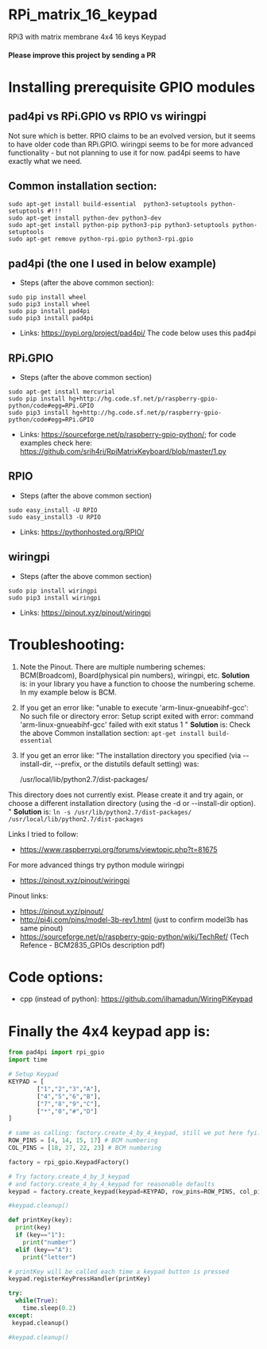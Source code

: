 # RPi_matrix_16_keypad
RPi3 with matrix membrane 4x4 16 keys Keypad

#### Please improve this project by sending a PR

# Installing prerequisite GPIO modules

## pad4pi vs RPi.GPIO vs RPIO vs wiringpi
Not sure which is better. RPIO claims to be an evolved version, but it seems to have older code than RPi.GPIO.
wiringpi seems to be for more advanced functionality - but not planning to use it for now.
pad4pi seems to have exactly what we need.

## Common installation section:
```
sudo apt-get install build-essential  python3-setuptools python-setuptools #!!!
sudo apt-get install python-dev python3-dev
sudo apt-get install python-pip python3-pip python3-setuptools python-setuptools
sudo apt-get remove python-rpi.gpio python3-rpi.gpio
```

## pad4pi (the one I used in below example)
- Steps (after the above common section):
```
sudo pip install wheel
sudo pip3 install wheel
sudo pip install pad4pi
sudo pip3 install pad4pi
```
- Links: https://pypi.org/project/pad4pi/
The code below uses this pad4pi

## RPi.GPIO
- Steps (after the above common section)
```
sudo apt-get install mercurial
sudo pip install hg+http://hg.code.sf.net/p/raspberry-gpio-python/code#egg=RPi.GPIO
sudo pip3 install hg+http://hg.code.sf.net/p/raspberry-gpio-python/code#egg=RPi.GPIO
```
- Links: https://sourceforge.net/p/raspberry-gpio-python/; for code examples check here: https://github.com/srih4ri/RpiMatrixKeyboard/blob/master/1.py

## RPIO 
- Steps (after the above common section)
```
sudo easy_install -U RPIO
sudo easy_install3 -U RPIO
```
- Links: https://pythonhosted.org/RPIO/

## wiringpi
- Steps (after the above common section)
```
sudo pip install wiringpi
sudo pip3 install wiringpi
```
- Links: https://pinout.xyz/pinout/wiringpi

# Troubleshooting:
1. Note the Pinout. There are multiple numbering schemes: BCM(Broadcom), Board(physical pin numbers), wiringpi, etc.
   **Solution** is: in your library you have a function to choose the numbering scheme. In my example below is BCM.
   
2. If you get an error like:
"unable to execute 'arm-linux-gnueabihf-gcc': No such file or directory
error: Setup script exited with error: command 'arm-linux-gnueabihf-gcc' failed with exit status 1 "
**Solution** is: Check the above Common installation section: `apt-get install build-essential`

3. If you get an error like:
"The installation directory you specified (via --install-dir, --prefix, or
the distutils default setting) was:

    /usr/local/lib/python2.7/dist-packages/

This directory does not currently exist.  Please create it and try again, or
choose a different installation directory (using the -d or --install-dir
option).
"
**Solution** is: 
`ln -s /usr/lib/python2.7/dist-packages/ /usr/local/lib/python2.7/dist-packages`

Links I tried to follow:
- https://www.raspberrypi.org/forums/viewtopic.php?t=81675

For more advanced things try python module wiringpi
- https://pinout.xyz/pinout/wiringpi

Pinout links:
- https://pinout.xyz/pinout/ 
- http://pi4j.com/pins/model-3b-rev1.html (just to confirm model3b has same pinout)
- https://sourceforge.net/p/raspberry-gpio-python/wiki/TechRef/  (Tech Refence - BCM2835_GPIOs description pdf)


# Code options:
- cpp (instead of python): https://github.com/ilhamadun/WiringPiKeypad

# Finally the 4x4 keypad app is:
```python
from pad4pi import rpi_gpio
import time

# Setup Keypad
KEYPAD = [
        ["1","2","3","A"],
        ["4","5","6","B"],
        ["7","8","9","C"],
        ["*","0","#","D"]
]

# same as calling: factory.create_4_by_4_keypad, still we put here fyi:
ROW_PINS = [4, 14, 15, 17] # BCM numbering
COL_PINS = [18, 27, 22, 23] # BCM numbering

factory = rpi_gpio.KeypadFactory()

# Try factory.create_4_by_3_keypad
# and factory.create_4_by_4_keypad for reasonable defaults
keypad = factory.create_keypad(keypad=KEYPAD, row_pins=ROW_PINS, col_pins=COL_PINS)

#keypad.cleanup()

def printKey(key):
  print(key)
  if (key=="1"):
    print("number")
  elif (key=="A"):
    print("letter")

# printKey will be called each time a keypad button is pressed
keypad.registerKeyPressHandler(printKey)

try:
  while(True):
    time.sleep(0.2)
except:
 keypad.cleanup()

#keypad.cleanup()
```


